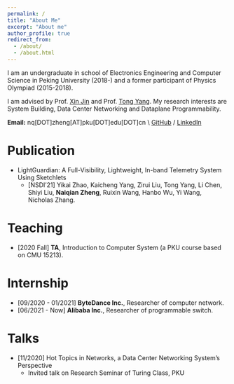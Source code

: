 ```yaml
---
permalink: /
title: "About Me"
excerpt: "About me"
author_profile: true
redirect_from: 
  - /about/
  - /about.html
---
```

I am an undergraduate in school of Electronics Engineering and Computer Science in Peking University (2018-) and a former participant of Physics Olympiad (2015-2018). 

I am advised by Prof. [Xin Jin](https://xinjin.github.io/) and Prof. [Tong Yang](https://yangtonghome.github.io/). My research interests are System Building, Data Center Networking and Dataplane Programmability.

**Email:** nq[DOT]zheng[AT]pku[DOT]edu[DOT]cn \\
[GitHub](https://github.com/NaturezzZ)
 / [LinkedIn](https://www.linkedin.com/in/naiqian-zheng-05b36b1a5/)

Publication
======
- LightGuardian: A Full-Visibility, Lightweight, In-band Telemetry System Using Sketchlets
  - [NSDI’21] Yikai Zhao, Kaicheng Yang, Zirui Liu, Tong Yang, Li Chen, Shiyi Liu, **Naiqian Zheng**, Ruixin Wang, Hanbo Wu, Yi Wang, Nicholas Zhang.

Teaching
======
- [2020 Fall] **TA**, Introduction to Computer System (a PKU course based on CMU 15213).

Internship
======
- [09/2020 - 01/2021] **ByteDance Inc.**, Researcher of computer network.
- [06/2021 - Now] **Alibaba Inc.**, Researcher of programmable switch.

Talks
======
- [11/2020] Hot Topics in Networks, a Data Center Networking System’s Perspective
  - Invited talk on Research Seminar of Turing Class, PKU
